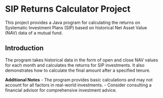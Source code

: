 # SIP Returns Calculator Project

This project provides a Java program for calculating the returns on Systematic Investment Plans (SIP) based on historical Net Asset Value (NAV) data of a mutual fund.

## Introduction

The program takes historical data in the form of open and close NAV values for each month and calculates the returns for SIP investments. It also demonstrates how to calculate the final amount after a specified tenure.


**Additional Notes**
    - The program provides basic calculations and may not account for all factors in real-world investments.
    - Consider consulting a financial advisor for comprehensive investment advice.

